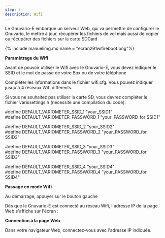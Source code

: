 ```yaml
---
step: 5
description: Wifi
---
```


Le Gnuvario-E embarque un serveur Web, qui va permettre de configurer le Gnuvario, le mettre à jour,
 récupérer les fichiers de vol mais aussi de copier ou récupérer des fichiers sur la carte SDCard
 
{% include manuelimg.md name = "ecran291wifireboot.png"%}

**Paramètrage du Wifi**      

Avant de pouvoir utiliser le Wifi avec le Gnuvario-E, vous devez indiquer le SSID et le mot de passe de votre Box ou de votre téléphone   

Compléter les informations dans le fichier wifi.cfg. Vous pouvez indiquer jusqu'à 4 réseaux Wifi différents.   

Si vous ne souhaitez pas utiliser la carte SD, vous devrez compléter le fichier variosettings.h (nécessite une compilation du code).

#define DEFAULT_VARIOMETER_SSID_1													"your_SSID1"   
#define DEFAULT_VARIOMETER_PASSWORD_1											"your_PASSWORD_for SSID1"   

#define DEFAULT_VARIOMETER_SSID_2													"your_SSID2"   
#define DEFAULT_VARIOMETER_PASSWORD_2											"your_PASSWORD_for SSID2"   

#define DEFAULT_VARIOMETER_SSID_3													"your_SSID3"   
#define DEFAULT_VARIOMETER_PASSWORD_3											"your_PASSWORD_for SSID3"   

#define DEFAULT_VARIOMETER_SSID_4													"your_SSID4"   
#define DEFAULT_VARIOMETER_PASSWORD_4											"your_PASSWORD_for SSID4"   

**Passage en mode Wifi**

Au démarrage, appuyer sur le bouton gauche

Dès que le Gnuvario-E est connecté au réseau Wifi, l'adresse IP de la page Web s'affiche sur l'écran :

**Connection à la page Web**

Dans votre navigateur Web, connectez-vous avec l'adresse IP indiquée.



